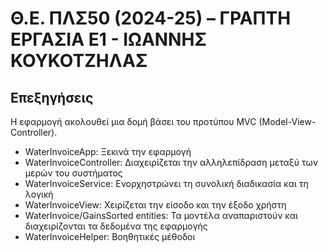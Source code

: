 # Θ.Ε. ΠΛΣ50 (2024-25) – ΓΡΑΠΤΗ ΕΡΓΑΣΙΑ Ε1 - ΙΩΑΝΝΗΣ ΚΟΥΚΟΤΖΗΛΑΣ

## Επεξηγήσεις

Η εφαρμογή ακολουθεί μια δομή βάσει του προτύπου MVC (Model-View-Controller).

- WaterInvoiceApp: Ξεκινά την εφαρμογή
- WaterInvoiceController: Διαχειρίζεται την αλληλεπίδραση μεταξύ των μερών του συστήματος
- WaterInvoiceService: Ενορχηστρώνει τη συνολική διαδικασία και τη λογική
- WaterInvoiceView: Χειρίζεται την είσοδο και την έξοδο χρήστη
- WaterInvoice/GainsSorted entities: Τα μοντέλα αναπαριστούν και διαχειρίζονται τα δεδομένα της εφαρμογής
- WaterInvoiceHelper: Βοηθητικές μέθοδοι
